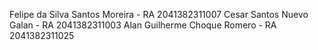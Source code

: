 Felipe da Silva Santos Moreira - RA 2041382311007
Cesar Santos Nuevo Galan - RA 2041382311003
Alan Guilherme Choque Romero - RA 2041382311025

